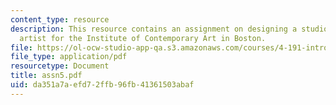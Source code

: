 ```yaml
---
content_type: resource
description: This resource contains an assignment on designing a studio for a visiting
  artist for the Institute of Contemporary Art in Boston.
file: https://ol-ocw-studio-app-qa.s3.amazonaws.com/courses/4-191-introduction-to-integrated-design-fall-2006/da351a7aefd72ffb96fb41361503abaf_assn5.pdf
file_type: application/pdf
resourcetype: Document
title: assn5.pdf
uid: da351a7a-efd7-2ffb-96fb-41361503abaf
---
```

